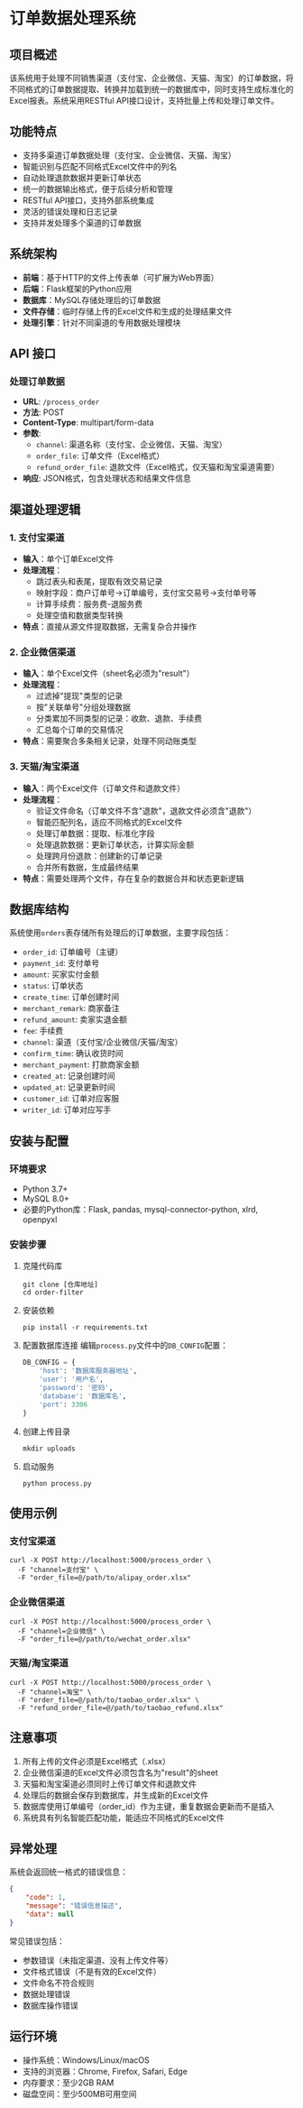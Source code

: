 # 订单数据处理系统

## 项目概述

该系统用于处理不同销售渠道（支付宝、企业微信、天猫、淘宝）的订单数据，将不同格式的订单数据提取、转换并加载到统一的数据库中，同时支持生成标准化的Excel报表。系统采用RESTful API接口设计，支持批量上传和处理订单文件。

## 功能特点

- 支持多渠道订单数据处理（支付宝、企业微信、天猫、淘宝）
- 智能识别与匹配不同格式Excel文件中的列名
- 自动处理退款数据并更新订单状态
- 统一的数据输出格式，便于后续分析和管理
- RESTful API接口，支持外部系统集成
- 灵活的错误处理和日志记录
- 支持并发处理多个渠道的订单数据

## 系统架构

- **前端**：基于HTTP的文件上传表单（可扩展为Web界面）
- **后端**：Flask框架的Python应用
- **数据库**：MySQL存储处理后的订单数据
- **文件存储**：临时存储上传的Excel文件和生成的处理结果文件
- **处理引擎**：针对不同渠道的专用数据处理模块

## API 接口

### 处理订单数据

- **URL**: `/process_order`
- **方法**: POST
- **Content-Type**: multipart/form-data
- **参数**: 
  - `channel`: 渠道名称（支付宝、企业微信、天猫、淘宝）
  - `order_file`: 订单文件（Excel格式）
  - `refund_order_file`: 退款文件（Excel格式，仅天猫和淘宝渠道需要）
- **响应**: JSON格式，包含处理状态和结果文件信息

## 渠道处理逻辑

### 1. 支付宝渠道

- **输入**：单个订单Excel文件
- **处理流程**：
  - 跳过表头和表尾，提取有效交易记录
  - 映射字段：商户订单号→订单编号，支付宝交易号→支付单号等
  - 计算手续费：服务费-退服务费
  - 处理空值和数据类型转换
- **特点**：直接从源文件提取数据，无需复杂合并操作

### 2. 企业微信渠道

- **输入**：单个Excel文件（sheet名必须为"result"）
- **处理流程**：
  - 过滤掉"提现"类型的记录
  - 按"关联单号"分组处理数据
  - 分类累加不同类型的记录：收款、退款、手续费
  - 汇总每个订单的交易情况
- **特点**：需要聚合多条相关记录，处理不同动账类型

### 3. 天猫/淘宝渠道

- **输入**：两个Excel文件（订单文件和退款文件）
- **处理流程**：
  - 验证文件命名（订单文件不含"退款"，退款文件必须含"退款"）
  - 智能匹配列名，适应不同格式的Excel文件
  - 处理订单数据：提取、标准化字段
  - 处理退款数据：更新订单状态，计算实际金额
  - 处理跨月份退款：创建新的订单记录
  - 合并所有数据，生成最终结果
- **特点**：需要处理两个文件，存在复杂的数据合并和状态更新逻辑

## 数据库结构

系统使用`orders`表存储所有处理后的订单数据，主要字段包括：

- `order_id`: 订单编号（主键）
- `payment_id`: 支付单号
- `amount`: 买家实付金额
- `status`: 订单状态
- `create_time`: 订单创建时间
- `merchant_remark`: 商家备注
- `refund_amount`: 卖家实退金额
- `fee`: 手续费
- `channel`: 渠道（支付宝/企业微信/天猫/淘宝）
- `confirm_time`: 确认收货时间
- `merchant_payment`: 打款商家金额
- `created_at`: 记录创建时间
- `updated_at`: 记录更新时间
- `customer_id`: 订单对应客服
- `writer_id`: 订单对应写手

## 安装与配置

### 环境要求

- Python 3.7+
- MySQL 8.0+
- 必要的Python库：Flask, pandas, mysql-connector-python, xlrd, openpyxl

### 安装步骤

1. 克隆代码库
   ```
   git clone [仓库地址]
   cd order-filter
   ```

2. 安装依赖
   ```
   pip install -r requirements.txt
   ```

3. 配置数据库连接
   编辑`process.py`文件中的`DB_CONFIG`配置：
   ```python
   DB_CONFIG = {
       'host': '数据库服务器地址',
       'user': '用户名',
       'password': '密码',
       'database': '数据库名',
       'port': 3306
   }
   ```

4. 创建上传目录
   ```
   mkdir uploads
   ```

5. 启动服务
   ```
   python process.py
   ```

## 使用示例

### 支付宝渠道
```
curl -X POST http://localhost:5000/process_order \
  -F "channel=支付宝" \
  -F "order_file=@/path/to/alipay_order.xlsx"
```

### 企业微信渠道
```
curl -X POST http://localhost:5000/process_order \
  -F "channel=企业微信" \
  -F "order_file=@/path/to/wechat_order.xlsx"
```

### 天猫/淘宝渠道
```
curl -X POST http://localhost:5000/process_order \
  -F "channel=淘宝" \
  -F "order_file=@/path/to/taobao_order.xlsx" \
  -F "refund_order_file=@/path/to/taobao_refund.xlsx"
```

## 注意事项

1. 所有上传的文件必须是Excel格式（.xlsx）
2. 企业微信渠道的Excel文件必须包含名为"result"的sheet
3. 天猫和淘宝渠道必须同时上传订单文件和退款文件
4. 处理后的数据会保存到数据库，并生成新的Excel文件
5. 数据库使用订单编号（order_id）作为主键，重复数据会更新而不是插入
6. 系统具有列名智能匹配功能，能适应不同格式的Excel文件

## 异常处理

系统会返回统一格式的错误信息：
```json
{
    "code": 1,
    "message": "错误信息描述",
    "data": null
}
```

常见错误包括：
- 参数错误（未指定渠道、没有上传文件等）
- 文件格式错误（不是有效的Excel文件）
- 文件命名不符合规则
- 数据处理错误
- 数据库操作错误

## 运行环境

- 操作系统：Windows/Linux/macOS
- 支持的浏览器：Chrome, Firefox, Safari, Edge
- 内存要求：至少2GB RAM
- 磁盘空间：至少500MB可用空间 